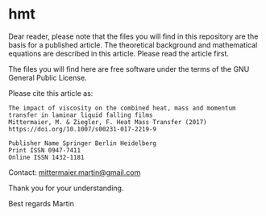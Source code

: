 hmt
===

Dear reader,
please note that the files you will find in this repository are the basis for a published article.
The theoretical background and mathematical equations are described in this article. 
Please read the article first. 

The files you will find here are free software under the terms of the GNU General Public License.

Please cite this article as:

    The impact of viscosity on the combined heat, mass and momentum transfer in laminar liquid falling films 
    Mittermaier, M. & Ziegler, F. Heat Mass Transfer (2017) 
    https://doi.org/10.1007/s00231-017-2219-9
        
    Publisher Name Springer Berlin Heidelberg 
    Print ISSN 0947-7411 
    Online ISSN 1432-1181 

Contact: mittermaier.martin@gmail.com

Thank you for your understanding. 

Best regards
Martin 
